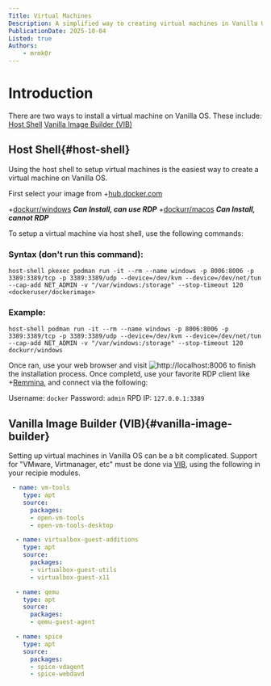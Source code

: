 ```yaml
---
Title: Virtual Machines
Description: A simplified way to creating virtual machines in Vanilla OS
PublicationDate: 2025-10-04
Listed: true
Authors:
    - mrmk0r
---
```



# Introduction

There are two ways to install a virtual machine on Vanilla OS. These include:
[Host Shell](#host-shell)
[Vanilla Image Builder (VIB)](#vanilla-image-builder)


## Host Shell{#host-shell}
Using the host shell to setup virtual machines is the easiest way to create a virtual machine on Vanilla OS.

First select your image from +[hub.docker.com](https://hub.docker.com/search?categories=Operating+systems)

+[dockurr/windows](https://hub.docker.com/r/dockurr/windows) ***Can Install, can use RDP***
+[dockurr/macos](https://hub.docker.com/r/dockurr/macos) ***Can Install, cannot RDP***

To setup a virtual machine via host shell, use the following commands:

### Syntax (don't run this command):
```SH
host-shell pkexec podman run -it --rm --name windows -p 8006:8006 -p 3389:3389/tcp -p 3389:3389/udp --device=/dev/kvm --device=/dev/net/tun --cap-add NET_ADMIN -v "/var/windows:/storage" --stop-timeout 120 <dockeruser/dockerimage>
```

### Example:
```SH
host-shell podman run -it --rm --name windows -p 8006:8006 -p 3389:3389/tcp -p 3389:3389/udp --device=/dev/kvm --device=/dev/net/tun --cap-add NET_ADMIN -v "/var/windows:/storage" --stop-timeout 120 dockurr/windows

```

Once ran, use your web browser and visit ![http://localhost:8006](http://localhost:8006) to finish the installation process. Once completd, use your favorite RDP client like +[Remmina](https://flathub.org/en/apps/org.remmina.Remmina), and connect via the following:

Username: `docker`
Password: `admin`
RPD IP: `127.0.0.1:3389`

## Vanilla Image Builder (VIB){#vanilla-image-builder}
Setting up virtual machines in Vanilla OS can be a bit complicated. Support for "VMware, Virtmanager, etc" must be done via [VIB](https://docs.vanillaos.org/collections/vib), using the following in your recipie modules.

```YAML
 - name: vm-tools
    type: apt
    source:
      packages:
      - open-vm-tools 
      - open-vm-tools-desktop

  - name: virtualbox-guest-additions
    type: apt
    source:
      packages:
      - virtualbox-guest-utils
      - virtualbox-guest-x11

  - name: qemu
    type: apt
    source:
      packages:
      - qemu-guest-agent

  - name: spice
    type: apt
    source:
      packages:
      - spice-vdagent
      - spice-webdavd
```


